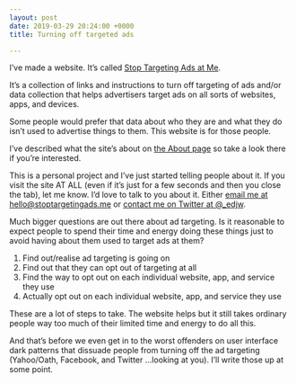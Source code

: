 ```yaml
---
layout: post
date: 2019-03-29 20:24:00 +0000
title: Turning off targeted ads

---
```

I’ve made a website. It’s called [Stop Targeting Ads at Me](https://stoptargetingads.me).

It’s a collection of links and instructions to turn off targeting of ads and/or data collection that helps advertisers target ads on all sorts of websites, apps, and devices.

Some people would prefer that data about who they are and what they do isn’t used to advertise things to them. This website is for those people.

I’ve described what the site’s about on [the About page](https://stoptargetingads.me/about) so take a look there if you’re interested.

This is a personal project and I’ve just started telling people about it. If you visit the site AT ALL (even if it’s just for a few seconds and then you close the tab), let me know. I’d love to talk to you about it. Either [email me at hello@stoptargetingads.me](mailto:hello@stoptargetingads.me) or [contact me on Twitter at @_edjw](https://twitter.com/_edjw).

Much bigger questions are out there about ad targeting. Is it reasonable to expect people to spend their time and energy doing these things just to avoid having about them used to target ads at them?

1. Find out/realise ad targeting is going on
2. Find out that they can opt out of targeting at all
3. Find the way to opt out on each individual website, app, and service they use
4. Actually opt out on each individual website, app, and service they use

These are a lot of steps to take. The website helps but it still takes ordinary people way too much of their limited time and energy to do all this.

And that’s before we even get in to the worst offenders on user interface dark patterns that dissuade people from turning off the ad targeting (Yahoo/Oath, Facebook, and Twitter ...looking at you). I’ll write those up at some point.